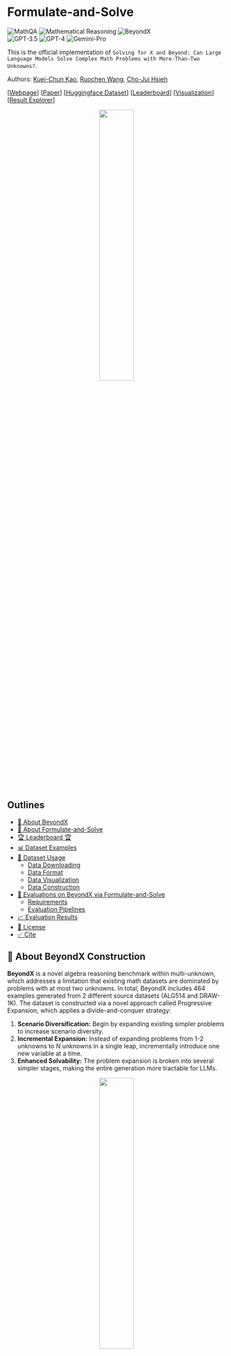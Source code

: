 # Formulate-and-Solve

![MathQA](https://img.shields.io/badge/Task-MathQA-red) 
![Mathematical Reasoning](https://img.shields.io/badge/Task-Mathematical_Reasoning-red) 
![BeyondX](https://img.shields.io/badge/Dataset-BeyondX-blue)  
![GPT-3.5](https://img.shields.io/badge/Model-GPT--3.5-green) 
![GPT-4](https://img.shields.io/badge/Model-GPT--4-green) 
![Gemini-Pro](https://img.shields.io/badge/Model-Gemini--Pro-green)

This is the official implementation of `Solving for X and Beyond: Can Large Language Models Solve Complex
Math Problems with More-Than-Two Unknowns?`.

Authors: [Kuei-Chun Kao](https://johnsonkao0213.github.io/), [Ruochen Wang](https://ruocwang.github.io/), [Cho-Jui Hsieh](https://web.cs.ucla.edu/~chohsieh/)

[[Webpage](https://johnsonkao0213.github.io/Formulate_and_Solve/)] [[Paper](https://arxiv.org/abs/2407.05134)] [[Huggingface Dataset](https://huggingface.co/datasets/Johnson0213/BeyondX)] [[Leaderboard](https://johnsonkao0213.github.io/Formulate_and_Solve/#leaderboard)] [[Visualization](https://johnsonkao0213.github.io/Formulate_and_Solve/#visualization)] [[Result Explorer](https://johnsonkao0213.github.io/Formulate_and_Solve/#explorer)] 

<p align="center">
    <img src="docs/static/images/beyondx.png" width="40%">
</p>

## Outlines

- [👀 About BeyondX](https://github.com/johnsonkao0213/Formulate_and_Solve/blob/main/README.md#-about-beyondx)
- [👀 About Formulate-and-Solve](https://github.com/johnsonkao0213/Formulate_and_Solve/blob/main/README.md#-about-formulate-and-solve)
- [🏆 Leaderboard 🏆](https://github.com/johnsonkao0213/Formulate_and_Solve/blob/main/README.md#-leaderboard-)
- [📊 Dataset Examples](https://github.com/johnsonkao0213/Formulate_and_Solve/blob/main/README.md#-dataset-examples)
- [📖 Dataset Usage](https://github.com/johnsonkao0213/Formulate_and_Solve/blob/main/README.md#-dataset-usage)
  - [Data Downloading](https://github.com/johnsonkao0213/Formulate_and_Solve/blob/main/README.md#data-downloading)
  - [Data Format](https://github.com/johnsonkao0213/Formulate_and_Solve/blob/main/README.md#data-format)
  - [Data Visualization](https://github.com/johnsonkao0213/Formulate_and_Solve/blob/main/README.md#data-visualization)
  - [Data Construction](https://github.com/johnsonkao0213/Formulate_and_Solve/blob/main/README.md#data-construction)
- [🔮 Evaluations on BeyondX via Formulate-and-Solve](https://github.com/johnsonkao0213/Formulate_and_Solve/blob/main/README.md#-evaluations-on-beyondx-via-formulate-and-solve)
  - [Requirements](https://github.com/johnsonkao0213/Formulate_and_Solve/blob/main/README.md#requirements)
  - [Evaluation Pipelines](https://github.com/johnsonkao0213/Formulate_and_Solve/blob/main/README.md#evaluation-pipelines)
- [📈 Evaluation Results](https://github.com/johnsonkao0213/Formulate_and_Solve/blob/main/README.md#-evaluation-results)
- [📜 License](https://github.com/johnsonkao0213/Formulate_and_Solve/blob/main/README.md#-license)
- [✅ Cite](https://github.com/johnsonkao0213/Formulate_and_Solve/blob/main/README.md#-cite)

## 👀 About BeyondX Construction

**BeyondX** is a novel algebra reasoning benchmark within multi-unknown, which addresses a limitation that existing math datasets are dominated by problems with at most two unknowns. In total, BeyondX includes 464 examples generated from 2 different source datasets (ALG514 and DRAW-1K). The dataset is constructed via a novel approach called Progressive Expansion, which applies a divide-and-conquer strategy:
1. **Scenario Diversification:** Begin by expanding existing simpler problems to increase scenario diversity.
2. **Incremental Expansion:** Instead of expanding problems from 1-2 unknowns to *N* unknowns in a single leap, incrementally introduce one new variable at a time.
3. **Enhanced Solvability:** The problem expansion is broken into several simpler stages, making the entire generation more tractable for LLMs.

<div align="center">
<img src="docs/static/images/mwp_generation.png" width="40%">
</div>

## 👀 About Formulate-and-Solve

**Formulate-and-Solve** is an automated prompting method designed for LLMs to solve math problems with an arbitrary number of unknowns. It incorporates a set of principles to instruct LLMs in generating demonstrations automatically and empowers LLMs to translate problems into equations and subsequently utilize external tools (Sympy) to solve them.

<div align="center">
<img src="docs/static/images/mwp_solver.png" width="40%">
</div>

## Leaderboard
🏆 The leaderboard for the **BeyondX** (464 examples) including three, four, and five unknowns is available [here](https://johnsonkao0213.github.io/Formulate_and_Solve/#leaderboard).

## Dataset Examples

Examples of our dataset under each unknown and original source problem:

<style>
  .white-bg {
    background-color: white;
    display: inline-block;
  }
</style>

1. Source Problem (Two Unknown)

<div class="white-bg">
<img src="docs/static/images/examples/mwp_2.png" style="zoom:40%;" />
</div>

2. Three Unknown

<div class="white-bg">
<img src="docs/static/images/examples/mwp_3.png" style="zoom:40%;" />
</div>

3. Four Unknown

<div class="white-bg">
<img src="docs/static/images/examples/mwp_4.png" style="zoom:40%;" />
</div>

4. Five Unknown

<div class="white-bg">
<img src="docs/static/images/examples/mwp_5.png" style="zoom:40%;" />
</div>

## Dataset Usage

### Data Downloading

All the data examples were divided into three subsets: *BeyondX_3*, *BeyondX_4*, and *BeyondX_5*.

- **BeyondX_3**: 194 examples for three unknowns.
- **BeyondX_4**: 158 examples for four unknowns.
- **BeyondX_5**: 112 examples for five unknowns.

You can download this dataset by the following command (make sure that you have installed [Huggingface Datasets](https://huggingface.co/docs/datasets/quickstart)):

```python
from datasets import load_dataset

dataset = load_dataset("Johnson0213/BeyondX")
```

Here are some examples of how to access the downloaded dataset:

```python
# print the first example on the BeyondX
print(dataset["train"][0])
print(dataset["train"][0]['id']) # print the problem id 
print(dataset["train"][0]['problem']) # print the problem text 
print(dataset["train"][0]['system_of_equations']) # print the system of equations
print(dataset["train"][0]['ans']) # print the answer
print(dataset["train"][0]['source']) # print the data source
```

### Data Format

The dataset is provided in json format and contains the following attributes:

```json
{
    "problem": [string] The problem text,
    "system_of_equations": [list] The system of equations for the problem,
    "ans": [list] The correct answer for the problem,
    "id": [int] The problem ID, e.g., 1,
    "source": [string] The source dataset from which the problem was taken
}
```

### Data Visualization

🎰 You can interactively explore the dataset [here](https://johnsonkao0213.github.io/Formulate_and_Solve/#visualization).


### Data Construction

The **BeyondX** dataset is derived from two collected datasets: [ALG514](https://paperswithcode.com/dataset/alg514) and [DRAW-1K](https://paperswithcode.com/dataset/draw-1k). To efficiently generate a large corpus of multi-unknown problems, we developed a novel pipeline that automatically expands existing problems to *N* unknowns.

```
# dataset_name = {"alg514", "draw1k", "BeyondX_3", "BeyondX_4"}
bash scripts/create_dataset.sh ${dataset_name}
```

## 🔮 Evaluations on BeyondX via Formulate-and-Solve

### Requirements
Make sure you have Python>=3.10 installed on your machine.
```
pip install -r requirements.txt
```

### Evaluation Pipelines

#### Prepare LLMs

##### Set your OpenAI and Gemini API key
```
export OPENAI_API_KEY=(YOUR OPENAI API KEY)
export GEMINI_API_KEY=(YOUR GEMINI API KEY)
```

##### For open-source LLMs
Download your model or get their names for Huggingface. And replace the following path by where you locate your models or your models name.

#### Quick Start for Running Evaluation
```
# model_name = {"gpt3", "gpt4", "gemini"}
# dataset_name = {"BeyondX_3", "BeyondX_4", "BeyondX_5"}
bash scripts/run.sh ${model_name} ${dataset_name}
```

## 📈 Evaluation Results

🐙 For visualization of these results, visit our [exploration](https://johnsonkao0213.github.io/Formulate_and_Solve/#explorer) page.

## License

The new contributions to our dataset are distributed under the [CC BY-SA 4.0](https://creativecommons.org/licenses/by-sa/4.0/) license.

The copyright of the questions belongs to the original authors, and the source of every original question can be found in the `source` field. Alongside this license, the following conditions apply:

- **Purpose:** The dataset was primarily designed for use as a test set.
- **Commercial Use:** The dataset can be used commercially as a test set, but using it as a training set is prohibited. By accessing or using this dataset, you acknowledge and agree to abide by these terms in conjunction with the [CC BY-SA 4.0](https://creativecommons.org/licenses/by-sa/4.0/) license.


## :white_check_mark: Cite

If you find **BeyondX** and **Formulate-and-Solve** useful for your your research and applications, please kindly cite using this BibTeX:
```latex
@misc{kao2024solvingxbeyondlarge,
      title={Solving for X and Beyond: Can Large Language Models Solve Complex Math Problems with More-Than-Two Unknowns?}, 
      author={Kuei-Chun Kao and Ruochen Wang and Cho-Jui Hsieh},
      year={2024},
      eprint={2407.05134},
      archivePrefix={arXiv},
      primaryClass={cs.AI},
      url={https://arxiv.org/abs/2407.05134}, 
}
```

## BeyondX Website

BeyondX website is adapted from [Nerfies website](https://nerfies.github.io) and [MathVista website](https://mathvista.github.io/).

## Website License
<a rel="license" href="http://creativecommons.org/licenses/by-sa/4.0/"><img alt="Creative Commons License" style="border-width:0" src="https://i.creativecommons.org/l/by-sa/4.0/88x31.png" /></a><br />This work is licensed under a <a rel="license" href="http://creativecommons.org/licenses/by-sa/4.0/">Creative Commons Attribution-ShareAlike 4.0 International License</a>.
